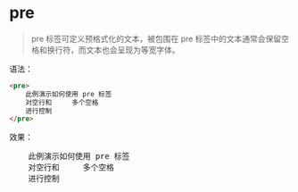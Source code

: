 # pre

> pre 标签可定义预格式化的文本，被包围在 pre 标签中的文本通常会保留空格和换行符，而文本也会呈现为等宽字体。

语法：

```html
<pre>
    此例演示如何使用 pre 标签
    对空行和     多个空格
    进行控制
</pre>
```

效果：

<pre>
    此例演示如何使用 pre 标签
    对空行和     多个空格
    进行控制
</pre>